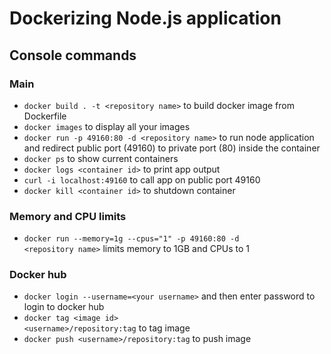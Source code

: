# Dockerizing Node.js application

## Console commands
### Main 
- <code>docker build . -t \<repository name\></code> to build docker image from Dockerfile
- <code>docker images</code> to display all your images
- <code>docker run -p 49160:80 -d \<repository name\></code> to run node application and redirect public port (49160) to private port (80) inside the container
- <code>docker ps</code> to show current containers
- <code>docker logs \<container id\></code> to print app output
- <code>curl -i localhost:49160</code> to call app on public port 49160
- <code>docker kill \<container id\></code> to shutdown container

### Memory and CPU limits
- <code>docker run --memory=1g --cpus="1" -p 49160:80 -d \<repository name\></code> limits memory to 1GB and CPUs to 1

### Docker hub
- <code>docker login --username=\<your username\></code> and then enter password to login to docker hub
- <code>docker tag \<image id\> \<username\>/repository:tag</code> to tag image
- <code>docker push \<username\>/repository:tag</code> to push image

